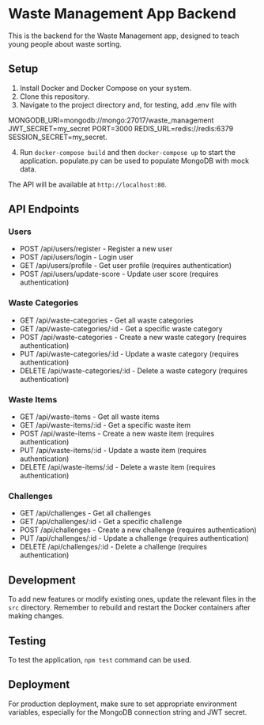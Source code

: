 # Waste Management App Backend

This is the backend for the Waste Management app, designed to teach young people about waste sorting.

## Setup

1. Install Docker and Docker Compose on your system.
2. Clone this repository.
3. Navigate to the project directory and, for testing, add .env file with

MONGODB_URI=mongodb://mongo:27017/waste_management
JWT_SECRET=my_secret
PORT=3000
REDIS_URL=redis://redis:6379
SESSION_SECRET=my_secret.

4. Run `docker-compose build` and then `docker-compose up` to start the application. populate.py can be used to populate MongoDB with mock data.

The API will be available at `http://localhost:80`.

## API Endpoints

### Users

- POST /api/users/register - Register a new user
- POST /api/users/login - Login user
- GET /api/users/profile - Get user profile (requires authentication)
- POST /api/users/update-score - Update user score (requires authentication)

### Waste Categories

- GET /api/waste-categories - Get all waste categories
- GET /api/waste-categories/:id - Get a specific waste category
- POST /api/waste-categories - Create a new waste category (requires authentication)
- PUT /api/waste-categories/:id - Update a waste category (requires authentication)
- DELETE /api/waste-categories/:id - Delete a waste category (requires authentication)

### Waste Items

- GET /api/waste-items - Get all waste items
- GET /api/waste-items/:id - Get a specific waste item
- POST /api/waste-items - Create a new waste item (requires authentication)
- PUT /api/waste-items/:id - Update a waste item (requires authentication)
- DELETE /api/waste-items/:id - Delete a waste item (requires authentication)

### Challenges

- GET /api/challenges - Get all challenges
- GET /api/challenges/:id - Get a specific challenge
- POST /api/challenges - Create a new challenge (requires authentication)
- PUT /api/challenges/:id - Update a challenge (requires authentication)
- DELETE /api/challenges/:id - Delete a challenge (requires authentication)

## Development

To add new features or modify existing ones, update the relevant files in the `src` directory. Remember to rebuild and restart the Docker containers after making changes.

## Testing

To test the application, `npm test` command can be used.

## Deployment

For production deployment, make sure to set appropriate environment variables, especially for the MongoDB connection string and JWT secret.
